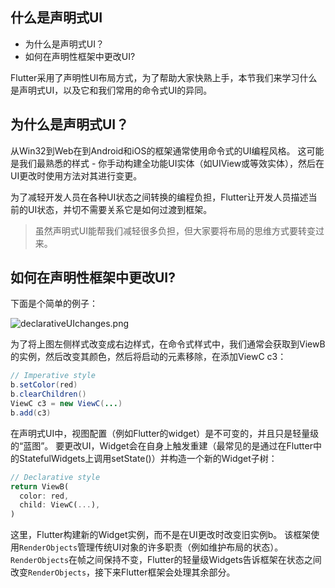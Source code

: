 ## 什么是声明式UI

- 为什么是声明式UI？
- 如何在声明性框架中更改UI?

Flutter采用了声明性UI布局方式，为了帮助大家快熟上手，本节我们来学习什么是声明式UI，以及它和我们常用的命令式UI的异同。

## 为什么是声明式UI？

从Win32到Web在到Android和iOS的框架通常使用命令式的UI编程风格。 这可能是我们最熟悉的样式 - 你手动构建全功能UI实体（如UIView或等效实体），然后在UI更改时使用方法对其进行变更。

为了减轻开发人员在各种UI状态之间转换的编程负担，Flutter让开发人员描述当前的UI状态，并切不需要关系它是如何过渡到框架。

> 虽然声明式UI能帮我们减轻很多负担，但大家要将布局的思维方式要转变过来。

## 如何在声明性框架中更改UI?

下面是个简单的例子：

![declarativeUIchanges.png](http://www.devio.org/io/flutter_app/img/blog/declarativeUIchanges.png)

为了将上图左侧样式改变成右边样式，在命令式样式中，我们通常会获取到ViewB的实例，然后改变其颜色，然后将启动的元素移除，在添加ViewC c3：

```java
// Imperative style
b.setColor(red)
b.clearChildren()
ViewC c3 = new ViewC(...)
b.add(c3)
```

在声明式UI中，视图配置（例如Flutter的widget）是不可变的，并且只是轻量级的“蓝图”。 要更改UI，Widget会在自身上触发重建（最常见的是通过在Flutter中的StatefulWidgets上调用setState()）并构造一个新的Widget子树：

```dart
// Declarative style
return ViewB(
  color: red,
  child: ViewC(...),
)
```

这里，Flutter构建新的Widget实例，而不是在UI更改时改变旧实例b。 该框架使用`RenderObjects`管理传统UI对象的许多职责（例如维护布局的状态）。 `RenderObjects`在帧之间保持不变，Flutter的轻量级Widgets告诉框架在状态之间改变`RenderObjects`，接下来Flutter框架会处理其余部分。